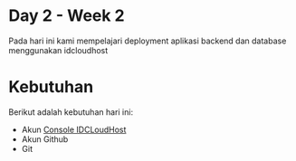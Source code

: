 <h1>Day 2 - Week 2</h1>
Pada hari ini kami mempelajari deployment aplikasi backend dan database menggunakan idcloudhost<p>

# Kebutuhan
Berikut adalah kebutuhan hari ini:
- Akun [Console IDCLoudHost](https://console.idcloudhost.com/) 
- Akun Github
- Git



 
